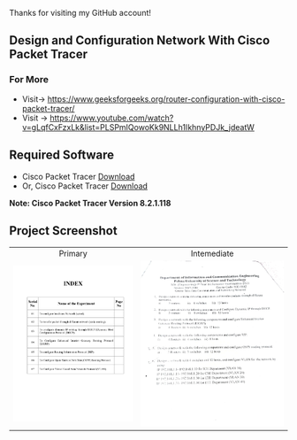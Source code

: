Thanks for visiting my GitHub account!


## Design and Configuration Network  With Cisco Packet Tracer


### For More 
- Visit-> https://www.geeksforgeeks.org/router-configuration-with-cisco-packet-tracer/
- Visit -> https://www.youtube.com/watch?v=gLqfCxFzxLk&list=PLSPmIQowoKk9NLLh1IkhnyPDJk_jdeatW



## Required Software
- Cisco Packet Tracer [Download](https://drive.google.com/file/d/1UthA44jAEXvGN_6jtb0k23e3xPWcuZpt/view)
- Or, Cisco Packet Tracer [Download](https://www.updatestar.com/en/directdownload/cisco-packet-tracer/3906883)


**Note: Cisco Packet Tracer Version 8.2.1.118**

## Project Screenshot

|   |   |
|:---:|:---:|
|Primary|Intemediate|
|![Primary](https://github.com/learnwithfair/ip-configuration/blob/main/screenshot/primary.jpg)|![Intemediate](https://github.com/learnwithfair/ip-configuration/blob/main/screenshot/intermediate.jpeg)|

